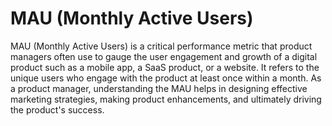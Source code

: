 # MAU (Monthly Active Users) 

MAU (Monthly Active Users) is a critical performance metric that product managers often use to gauge the user engagement and growth of a digital product such as a mobile app, a SaaS product, or a website. It refers to the unique users who engage with the product at least once within a month. As a product manager, understanding the MAU helps in designing effective marketing strategies, making product enhancements, and ultimately driving the product's success.